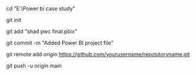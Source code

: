 cd "E:\Power bi case study\"

git init

git add "shad pwc final.pbix"

git commit -m "Added Power BI project file"

git remote add origin https://github.com/yourusername/repositoryname.git

git push -u origin main
